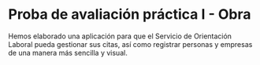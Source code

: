 # Proba de avaliación práctica I - Obra
Hemos elaborado una aplicación para que el Servicio de Orientación Laboral pueda gestionar sus citas, así como registrar personas y empresas de una manera más sencilla y visual.


